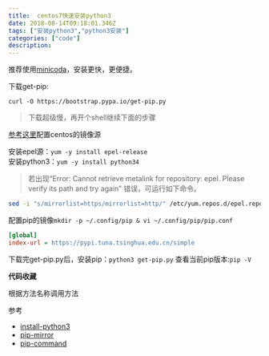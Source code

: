 ```yaml
---
title:  centos7快速安装python3
date: 2018-08-14T09:18:01.346Z
tags: ["安装python3","python3安装"]
categories: ["code"]
description: 
---
```


推荐使用[minicoda](https://www.sxy91.com/posts/miniconda/)，安装更快，更便捷。

下载get-pip:
```shell
curl -O https://bootstrap.pypa.io/get-pip.py
```
> 下载超级慢，再开个shell继续下面的步骤

[参考这里](https://sxy91.com/posts/mongo/)配置centos的镜像源

安装epel源：`yum -y install epel-release`  
安装python3：`yum -y install python34`  

>若出现“Error: Cannot retrieve metalink for repository: epel. Please verify its path and try again” 错误，可运行如下命令。

```bash
sed -i "s/mirrorlist=https/mirrorlist=http/" /etc/yum.repos.d/epel.repo
```

配置pip的镜像`mkdir -p ~/.config/pip & vi ~/.config/pip/pip.conf`
```ini
[global]
index-url = https://pypi.tuna.tsinghua.edu.cn/simple
```

下载完get-pip.py后，安装pip：`python3 get-pip.py`
查看当前pip版本:`pip -V` 

**代码收藏**

根据方法名称调用方法



参考

- [install-python3](http://ask.xmodulo.com/install-python3-centos.html)
- [pip-mirror](https://pip.pypa.io/en/stable/user_guide/#configuration)
- [pip-command](http://www.cnblogs.com/xueweihan/p/4981704.htm)
